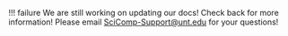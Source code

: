 !!! failure
        We are still working on updating our docs!
        Check back for more information!
        Please email SciComp-Support@unt.edu for your questions!
